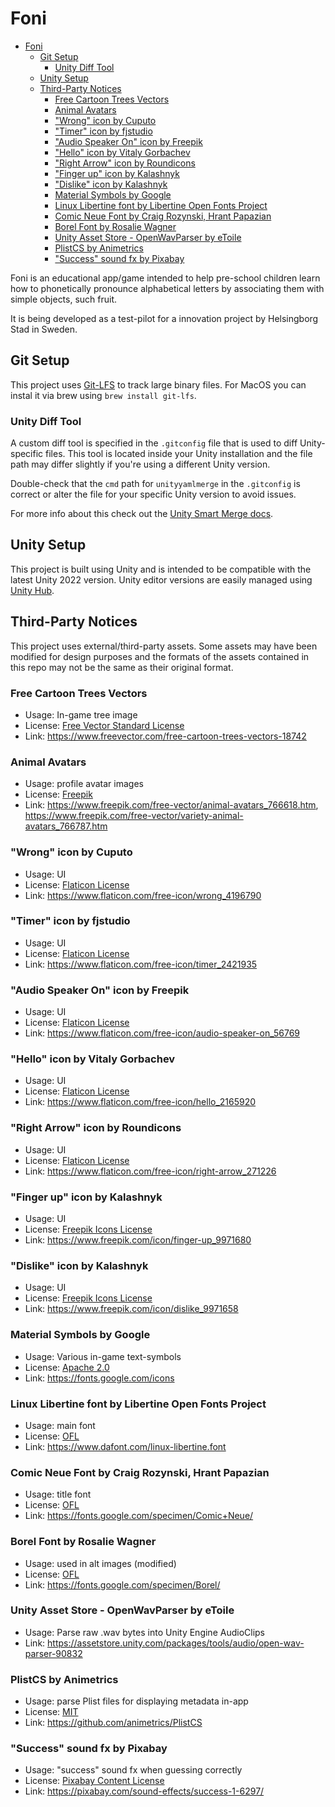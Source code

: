 # Foni

- [Foni](#foni)
  - [Git Setup](#git-setup)
    - [Unity Diff Tool](#unity-diff-tool)
  - [Unity Setup](#unity-setup)
  - [Third-Party Notices](#third-party-notices)
    - [Free Cartoon Trees Vectors](#free-cartoon-trees-vectors)
    - [Animal Avatars](#animal-avatars)
    - ["Wrong" icon by Cuputo](#wrong-icon-by-cuputo)
    - ["Timer" icon by fjstudio](#timer-icon-by-fjstudio)
    - ["Audio Speaker On" icon by Freepik](#audio-speaker-on-icon-by-freepik)
    - ["Hello" icon by Vitaly Gorbachev](#hello-icon-by-vitaly-gorbachev)
    - ["Right Arrow" icon by Roundicons](#right-arrow-icon-by-roundicons)
    - ["Finger up" icon by Kalashnyk](#finger-up-icon-by-kalashnyk)
    - ["Dislike" icon by Kalashnyk](#dislike-icon-by-kalashnyk)
    - [Material Symbols by Google](#material-symbols-by-google)
    - [Linux Libertine font by Libertine Open Fonts Project](#linux-libertine-font-by-libertine-open-fonts-project)
    - [Comic Neue Font by Craig Rozynski, Hrant Papazian](#comic-neue-font-by-craig-rozynski-hrant-papazian)
    - [Borel Font by Rosalie Wagner](#borel-font-by-rosalie-wagner)
    - [Unity Asset Store - OpenWavParser by eToile](#unity-asset-store---openwavparser-by-etoile)
    - [PlistCS by Animetrics](#plistcs-by-animetrics)
    - ["Success" sound fx by Pixabay](#success-sound-fx-by-pixabay)

Foni is an educational app/game intended to help pre-school children learn
how to phonetically pronounce alphabetical letters by associating them with
simple objects, such fruit.

It is being developed as a test-pilot for a innovation project by Helsingborg
Stad in Sweden.

## Git Setup

This project uses [Git-LFS](https://git-lfs.com/) to track large binary files.
For MacOS you can instal it via brew using `brew install git-lfs`.

### Unity Diff Tool

A custom diff tool is specified in the `.gitconfig` file that is used to diff
Unity-specific files. This tool is located inside your Unity installation and
the file path may differ slightly if you're using a different Unity version.

Double-check that the `cmd` path for `unityyamlmerge` in the `.gitconfig` is
correct or alter the file for your specific Unity version to avoid issues.

For more info about this check out the
[Unity Smart Merge docs](https://docs.unity3d.com/Manual/SmartMerge.html).

## Unity Setup

This project is built using Unity and is intended to be compatible with the
latest Unity 2022 version. Unity editor versions are easily managed using
[Unity Hub](https://unity.com/unity-hub).

## Third-Party Notices

This project uses external/third-party assets. Some assets may have been modified
for design purposes and the formats of the assets contained in this repo may
not be the same as their original format.

### Free Cartoon Trees Vectors

- Usage: In-game tree image
- License: [Free Vector Standard License](https://www.freevector.com/standard-license)
- Link: https://www.freevector.com/free-cartoon-trees-vectors-18742

### Animal Avatars

- Usage: profile avatar images
- License: [Freepik](https://www.freepikcompany.com/legal#nav-freepik-license)
- Link: https://www.freepik.com/free-vector/animal-avatars_766618.htm, https://www.freepik.com/free-vector/variety-animal-avatars_766787.htm

### "Wrong" icon by Cuputo

- Usage: UI
- License: [Flaticon License](https://www.freepikcompany.com/legal#nav-flaticon)
- Link: https://www.flaticon.com/free-icon/wrong_4196790

### "Timer" icon by fjstudio

- Usage: UI
- License: [Flaticon License](https://www.freepikcompany.com/legal#nav-flaticon)
- Link: https://www.flaticon.com/free-icon/timer_2421935

### "Audio Speaker On" icon by Freepik

- Usage: UI
- License: [Flaticon License](https://www.freepikcompany.com/legal#nav-flaticon)
- Link: https://www.flaticon.com/free-icon/audio-speaker-on_56769

### "Hello" icon by Vitaly Gorbachev

- Usage: UI
- License: [Flaticon License](https://www.freepikcompany.com/legal#nav-flaticon)
- Link: https://www.flaticon.com/free-icon/hello_2165920

### "Right Arrow" icon by Roundicons

- Usage: UI
- License: [Flaticon License](https://www.freepikcompany.com/legal#nav-flaticon)
- Link: https://www.flaticon.com/free-icon/right-arrow_271226

### "Finger up" icon by Kalashnyk

- Usage: UI
- License: [Freepik Icons License](https://support.freepik.com/s/article/Video-licenses)
- Link: https://www.freepik.com/icon/finger-up_9971680

### "Dislike" icon by Kalashnyk

- Usage: UI
- License: [Freepik Icons License](https://support.freepik.com/s/article/Video-licenses)
- Link: https://www.freepik.com/icon/dislike_9971658

### Material Symbols by Google

- Usage: Various in-game text-symbols
- License: [Apache 2.0](https://www.apache.org/licenses/LICENSE-2.0.html)
- Link: https://fonts.google.com/icons

### Linux Libertine font by Libertine Open Fonts Project

- Usage: main font
- License: [OFL](https://scripts.sil.org/cms/scripts/page.php?site_id=nrsi&id=OFL)
- Link: https://www.dafont.com/linux-libertine.font

### Comic Neue Font by Craig Rozynski, Hrant Papazian

- Usage: title font
- License: [OFL](https://scripts.sil.org/cms/scripts/page.php?site_id=nrsi&id=OFL)
- Link: https://fonts.google.com/specimen/Comic+Neue/

### Borel Font by Rosalie Wagner

- Usage: used in alt images (modified)
- License: [OFL](https://scripts.sil.org/cms/scripts/page.php?site_id=nrsi&id=OFL)
- Link: https://fonts.google.com/specimen/Borel/

### Unity Asset Store - OpenWavParser by eToile

- Usage: Parse raw .wav bytes into Unity Engine AudioClips
- Link: https://assetstore.unity.com/packages/tools/audio/open-wav-parser-90832

### PlistCS by Animetrics

- Usage: parse Plist files for displaying metadata in-app
- License: [MIT](https://opensource.org/license/MIT/)
- Link: https://github.com/animetrics/PlistCS

### "Success" sound fx by Pixabay

- Usage: "success" sound fx when guessing correctly
- License: [Pixabay Content License](https://pixabay.com/service/license-summary/)
- Link: https://pixabay.com/sound-effects/success-1-6297/
